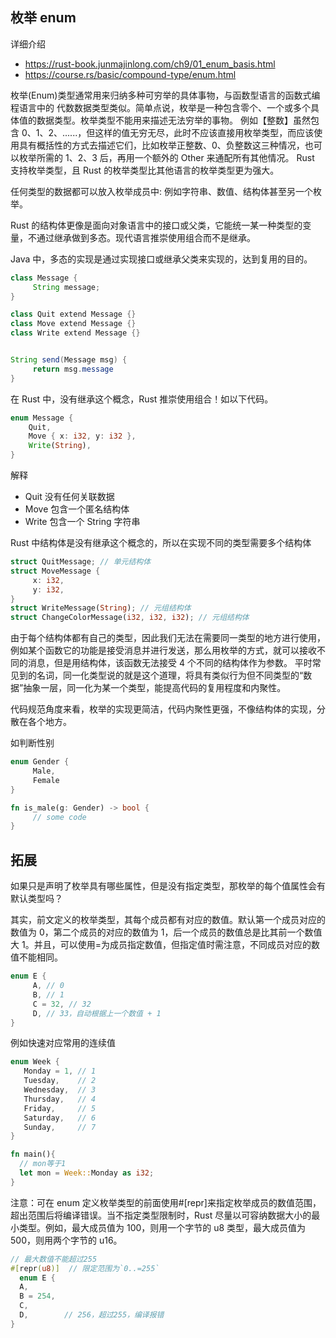 ## 枚举 enum

详细介绍

- https://rust-book.junmajinlong.com/ch9/01_enum_basis.html
- https://course.rs/basic/compound-type/enum.html

枚举(Enum)类型通常用来归纳多种可穷举的具体事物，与函数型语言的函数式编程语言中的 代数数据类型类似。简单点说，枚举是一种包含零个、一个或多个具体值的数据类型。枚举类型不能用来描述无法穷举的事物。
例如【整数】虽然包含 0、1、2、......，但这样的值无穷无尽，此时不应该直接用枚举类型，而应该使用具有概括性的方式去描述它们，比如枚举正整数、0、负整数这三种情况，也可以枚举所需的 1、2、3 后，再用一个额外的 Other 来通配所有其他情况。
Rust 支持枚举类型，且 Rust 的枚举类型比其他语言的枚举类型更为强大。

任何类型的数据都可以放入枚举成员中: 例如字符串、数值、结构体甚至另一个枚举。

Rust 的结构体更像是面向对象语言中的接口或父类，它能统一某一种类型的变量，不通过继承做到多态。现代语言推崇使用组合而不是继承。

Java 中，多态的实现是通过实现接口或继承父类来实现的，达到复用的目的。

```java
class Message {
     String message;
}

class Quit extend Message {}
class Move extend Message {}
class Write extend Message {}


String send(Message msg) {
     return msg.message
}
```

在 Rust 中，没有继承这个概念，Rust 推崇使用组合！如以下代码。

```rs
enum Message {
    Quit,
    Move { x: i32, y: i32 },
    Write(String),
}
```

解释

- Quit 没有任何关联数据
- Move 包含一个匿名结构体
- Write 包含一个 String 字符串

Rust 中结构体是没有继承这个概念的，所以在实现不同的类型需要多个结构体

```rs
struct QuitMessage; // 单元结构体
struct MoveMessage {
     x: i32,
     y: i32,
}
struct WriteMessage(String); // 元组结构体
struct ChangeColorMessage(i32, i32, i32); // 元组结构体
```

由于每个结构体都有自己的类型，因此我们无法在需要同一类型的地方进行使用，例如某个函数它的功能是接受消息并进行发送，那么用枚举的方式，就可以接收不同的消息，但是用结构体，该函数无法接受 4 个不同的结构体作为参数。
平时常见到的名词，同一化类型说的就是这个道理，将具有类似行为但不同类型的“数据”抽象一层，同一化为某一个类型，能提高代码的复用程度和内聚性。

代码规范角度来看，枚举的实现更简洁，代码内聚性更强，不像结构体的实现，分散在各个地方。

如判断性别

```rs
enum Gender {
     Male,
     Female
}

fn is_male(g: Gender) -> bool {
     // some code
}
```

## 拓展

如果只是声明了枚举具有哪些属性，但是没有指定类型，那枚举的每个值属性会有默认类型吗？

其实，前文定义的枚举类型，其每个成员都有对应的数值。默认第一个成员对应的数值为 0，第二个成员的对应的数值为 1，后一个成员的数值总是比其前一个数值大 1。并且，可以使用=为成员指定数值，但指定值时需注意，不同成员对应的数值不能相同。

```rs
enum E {
     A, // 0
     B, // 1
     C = 32, // 32
     D, // 33，自动根据上一个数值 + 1
}
```

例如快速对应常用的连续值

```rs
enum Week {
   Monday = 1, // 1
   Tuesday,    // 2
   Wednesday,  // 3
   Thursday,   // 4
   Friday,     // 5
   Saturday,   // 6
   Sunday,     // 7
}

fn main(){
  // mon等于1
  let mon = Week::Monday as i32;
}
```

注意：可在 enum 定义枚举类型的前面使用#[repr]来指定枚举成员的数值范围，超出范围后将编译错误。当不指定类型限制时，Rust 尽量以可容纳数据大小的最小类型。例如，最大成员值为 100，则用一个字节的 u8 类型，最大成员值为 500，则用两个字节的 u16。

```rs
// 最大数值不能超过255
#[repr(u8)]  // 限定范围为`0..=255`
  enum E {
  A,
  B = 254,
  C,
  D,        // 256，超过255，编译报错
}
```
